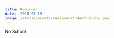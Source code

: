 ```yaml
---
title: Reminder
date: '2018-03-19'
image: /static/assets/reminderstudentholiday.png
---
```

No School
